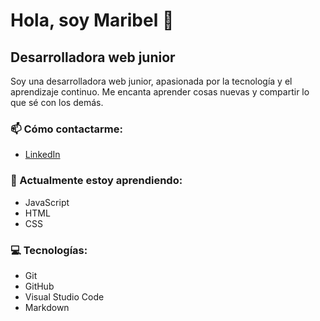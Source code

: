 # Hola, soy Maribel 👋
## Desarrolladora web junior
Soy una desarrolladora web junior, apasionada por la tecnología y el aprendizaje continuo. Me encanta aprender cosas nuevas y compartir lo que sé con los demás.

### 📫 Cómo contactarme:
- [LinkedIn](https://www.linkedin.com/in/maribel-ramirez-1a4a411b8/)

### 🌱 Actualmente estoy aprendiendo:
- JavaScript
- HTML
- CSS

### 💻 Tecnologías:
- Git
- GitHub
- Visual Studio Code
- Markdown